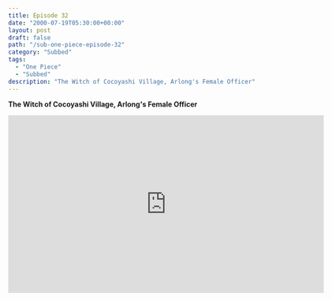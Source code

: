 ```yaml
---
title: Episode 32
date: "2000-07-19T05:30:00+00:00"
layout: post
draft: false
path: "/sub-one-piece-episode-32"
category: "Subbed"
tags:
  - "One Piece"
  - "Subbed"
description: "The Witch of Cocoyashi Village, Arlong's Female Officer"
---
```


**The Witch of Cocoyashi Village, Arlong's Female Officer**

<iframe width="640" height="360" src="https://www.fembed.com/v/54vy8367xol" frameborder="0" marginwidth=0 marginheight=0 scrolling=no allowfullscreen></iframe>


